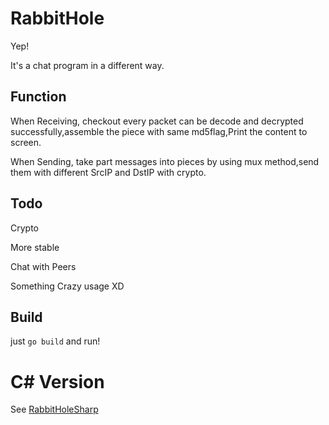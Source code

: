 # RabbitHole

Yep!

It's a chat program in a different way.

## Function

When Receiving, checkout every packet can be decode and decrypted successfully,assemble the piece with same md5flag,Print the content to screen.

When Sending, take part messages into pieces by using mux method,send them with different SrcIP and DstIP with crypto.

## Todo

Crypto

More stable

Chat with Peers

Something Crazy usage XD

## Build

just `go build` and run!

# C# Version

See [RabbitHoleSharp](https://github.com/RabbitYilia/RabbitHoleSharp)